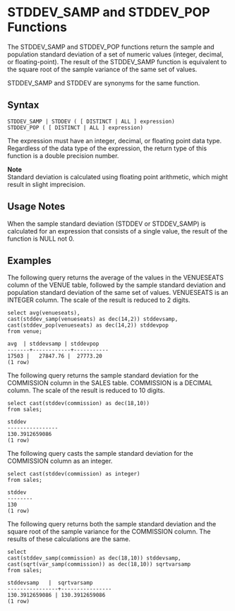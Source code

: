 # STDDEV\_SAMP and STDDEV\_POP Functions<a name="r_STDDEV_functions"></a>

 The STDDEV\_SAMP and STDDEV\_POP functions return the sample and population standard deviation of a set of numeric values \(integer, decimal, or floating\-point\)\. The result of the STDDEV\_SAMP function is equivalent to the square root of the sample variance of the same set of values\. 

STDDEV\_SAMP and STDDEV are synonyms for the same function\. 

## Syntax<a name="r_STDDEV_functions-syntax"></a>

```
STDDEV_SAMP | STDDEV ( [ DISTINCT | ALL ] expression)
STDDEV_POP ( [ DISTINCT | ALL ] expression)
```

The expression must have an integer, decimal, or floating point data type\. Regardless of the data type of the expression, the return type of this function is a double precision number\. 

**Note**  
Standard deviation is calculated using floating point arithmetic, which might result in slight imprecision\.

## Usage Notes<a name="r_STDDEV_usage_notes"></a>

When the sample standard deviation \(STDDEV or STDDEV\_SAMP\) is calculated for an expression that consists of a single value, the result of the function is NULL not 0\. 

## Examples<a name="r_STDDEV_functions-examples"></a>

The following query returns the average of the values in the VENUESEATS column of the VENUE table, followed by the sample standard deviation and population standard deviation of the same set of values\. VENUESEATS is an INTEGER column\. The scale of the result is reduced to 2 digits\. 

```
select avg(venueseats),
cast(stddev_samp(venueseats) as dec(14,2)) stddevsamp,
cast(stddev_pop(venueseats) as dec(14,2)) stddevpop
from venue;

avg  | stddevsamp | stddevpop
-------+------------+-----------
17503 |   27847.76 |  27773.20
(1 row)
```

The following query returns the sample standard deviation for the COMMISSION column in the SALES table\. COMMISSION is a DECIMAL column\. The scale of the result is reduced to 10 digits\. 

```
select cast(stddev(commission) as dec(18,10))
from sales;

stddev
----------------
130.3912659086
(1 row)
```

The following query casts the sample standard deviation for the COMMISSION column as an integer\. 

```
select cast(stddev(commission) as integer)
from sales;

stddev
--------
130
(1 row)
```

The following query returns both the sample standard deviation and the square root of the sample variance for the COMMISSION column\. The results of these calculations are the same\. 

```
select
cast(stddev_samp(commission) as dec(18,10)) stddevsamp,
cast(sqrt(var_samp(commission)) as dec(18,10)) sqrtvarsamp
from sales;

stddevsamp   |  sqrtvarsamp
----------------+----------------
130.3912659086 | 130.3912659086
(1 row)
```